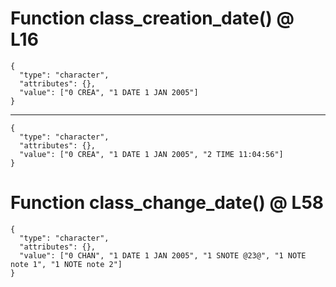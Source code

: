 # Function class_creation_date() @ L16

    {
      "type": "character",
      "attributes": {},
      "value": ["0 CREA", "1 DATE 1 JAN 2005"]
    }

---

    {
      "type": "character",
      "attributes": {},
      "value": ["0 CREA", "1 DATE 1 JAN 2005", "2 TIME 11:04:56"]
    }

# Function class_change_date() @ L58

    {
      "type": "character",
      "attributes": {},
      "value": ["0 CHAN", "1 DATE 1 JAN 2005", "1 SNOTE @23@", "1 NOTE note 1", "1 NOTE note 2"]
    }

